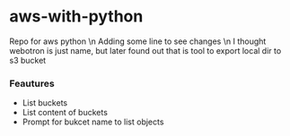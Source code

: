 # aws-with-python
Repo for aws python \n
Adding some line to see changes \n
I thought webotron is just name, but later found out that is tool to export local dir to s3 bucket
### Feautures
- List buckets
- List content of buckets
- Prompt for bukcet name to list objects
